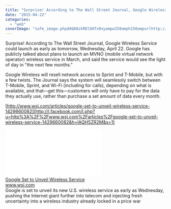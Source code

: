 ```yaml
---
title: "Surprise! According to The Wall Street Journal, Google Wireless Service could la..."
date: "2015-04-22"
categories: 
  - "web"
coverImage: "safe_image.phpdAQA8zkRDlbOTx0xyampw158amph158ampurlhttp://si.wsj_.net/public/resources/images/BN-HG624_GOOGCE_G_20150305170939.jpg"
---
```


Surprise! According to The Wall Street Journal, Google Wireless Service could launch as early as tomorrow, Wednesday, April 22. Google has publicly talked about plans to launch an MVNO (mobile virtual network operator) wireless service in March, and said the service would see the light of day in "the next few months."  
  
Google Wireless will resell network access to Sprint and T-Mobile, but with a few twists. The Journal says the system will seamlessly switch between T-Mobile, Sprint, and Wi-Fi (including for calls), depending on what is available, and that—get this—customers will only have to pay for the data they actually use, rather than purchase a set amount of data every month.  
  
[http://www.wsj.com/articles/google-set-to-unveil-wireless-service-1429660082](http://l.facebook.com/l.php?u=http%3A%2F%2Fwww.wsj.com%2Farticles%2Fgoogle-set-to-unveil-wireless-service-1429660082&h=lAQH5ZR2M&s=1)  
  
[![](images/safe_image.php?d=AQA8zkRDlbOTx0xy&w=158&h=158&url=http%3A%2F%2Fsi.wsj.net%2Fpublic%2Fresources%2Fimages%2FBN-HG624_GOOGCE_G_20150305170939.jpg)](http://l.facebook.com/l.php?u=http%3A%2F%2Fwww.wsj.com%2Farticles%2Fgoogle-set-to-unveil-wireless-service-1429660082&h=EAQEj8iH5&s=1)  
[Google Set to Unveil Wireless Service](http://l.facebook.com/l.php?u=http%3A%2F%2Fwww.wsj.com%2Farticles%2Fgoogle-set-to-unveil-wireless-service-1429660082%3Ffb_ref%3DDefault%26fb_source%3Dmessage&h=VAQECRl7U&s=1)  
www.wsj.com  
Google is set to unveil its new U.S. wireless service as early as Wednesday, pushing the Internet giant further into telecom and injecting fresh uncertainty into a wireless industry already locked in a price war
